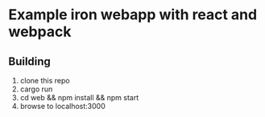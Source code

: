 # Example iron webapp with react and webpack

## Building

 1. clone this repo
 2. cargo run
 3. cd web && npm install && npm start
 4. browse to localhost:3000
